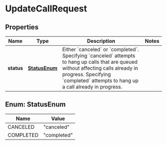 

# UpdateCallRequest


## Properties

Name | Type | Description | Notes
------------ | ------------- | ------------- | -------------
**status** | [**StatusEnum**](#StatusEnum) | Either &#x60;canceled&#x60; or &#x60;completed&#x60;.  Specifying &#x60;canceled&#x60; attempts to hang up calls that are queued without affecting calls already in progress. Specifying &#x60;completed&#x60; attempts to hang up a call already in progress. | 



## Enum: StatusEnum

Name | Value
---- | -----
CANCELED | &quot;canceled&quot;
COMPLETED | &quot;completed&quot;



